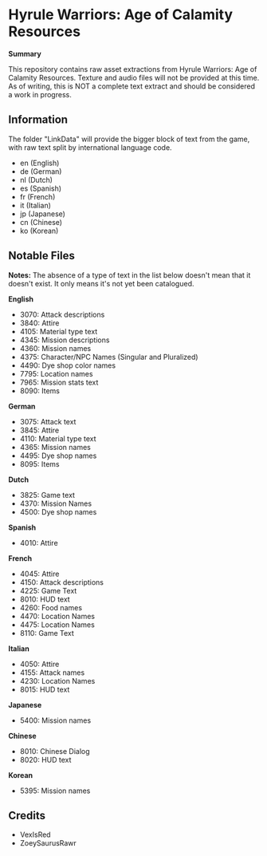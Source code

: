 # Hyrule Warriors: Age of Calamity Resources

**Summary**

This repository contains raw asset extractions from Hyrule Warriors: Age of Calamity Resources. Texture and audio files will not be provided at this time. As of writing, this is NOT a complete text extract and should be considered a work in progress.

## Information

The folder "LinkData" will provide the bigger block of text from the game, with raw text split by international language code.

- en (English)
- de (German)
- nl (Dutch)
- es (Spanish)
- fr (French)
- it (Italian)
- jp (Japanese)
- cn (Chinese)
- ko (Korean)

## Notable Files

**Notes:** The absence of a type of text in the list below doesn't mean that it doesn't exist. It only means it's not yet been catalogued.

**English**

- 3070: Attack descriptions
- 3840: Attire
- 4105: Material type text
- 4345: Mission descriptions
- 4360: Mission names
- 4375: Character/NPC Names (Singular and Pluralized)
- 4490: Dye shop color names
- 7795: Location names
- 7965: Mission stats text
- 8090: Items

**German**

- 3075: Attack text
- 3845: Attire
- 4110: Material type text
- 4365: Mission names
- 4495: Dye shop names
- 8095: Items

**Dutch**

- 3825: Game text
- 4370: Mission Names
- 4500: Dye shop names

**Spanish**

- 4010: Attire

**French**

- 4045: Attire
- 4150: Attack descriptions
- 4225: Game Text
- 8010: HUD text
- 4260: Food names
- 4470: Location Names
- 4475: Location Names
- 8110: Game Text

**Italian**

- 4050: Attire
- 4155: Attack names
- 4230: Location Names
- 8015: HUD text

**Japanese**
- 5400: Mission names

**Chinese**
- 8010: Chinese Dialog
- 8020: HUD text

**Korean**
- 5395: Mission names

## Credits

- VexIsRed
- ZoeySaurusRawr